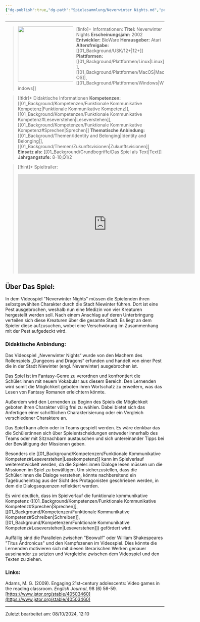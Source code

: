 ```yaml
---
{"dg-publish":true,"dg-path":"Spielesammlung/Neverwinter Nights.md","permalink":"/spielesammlung/neverwinter-nights/","noteIcon":"1"}
---
```


---
>[!info]+ Informationen:
><img src="https://upload.wikimedia.org/wikipedia/en/thumb/7/7a/Neverwinter_Nights_cover.jpg/220px-Neverwinter_Nights_cover.jpg" style="float:left;height:175px;padding-right:10px">**Titel:** Neverwinter Nights
>**Erscheinungsjahr:** 2002
>**Entwickler:** BioWare
>**Herausgeber:** Atari
>**Altersfreigabe:** [[01_Background/USK/12+\|12+]]
>**Plattformen:** [[01_Background/Plattformen/Linux\|Linux]],[[01_Background/Plattformen/MacOS\|MacOS]],[[01_Background/Plattformen/Windows\|Windows]]

>[!tldr]+ Didaktische Informationen
>**Kompetenzen:** [[01_Background/Kompetenzen/Funktionale Kommunikative Kompetenz\|Funktionale Kommunikative Kompetenz]],[[01_Background/Kompetenzen/Funktionale Kommunikative Kompetenz#Leseverstehen\|Leseverstehen]],[[01_Background/Kompetenzen/Funktionale Kommunikative Kompetenz#Sprechen\|Sprechen]]
>**Thematische Anbindung:** [[01_Background/Themen/Identity and Belonging\|Identity and Belonging]],[[01_Background/Themen/Zukunftsvisionen\|Zukunftsvisionen]]
>**Einsatz als:** [[01_Background/Grundbegriffe/Das Spiel als Text\|Text]]
>**Jahrgangstufe:** 8-10,Q1/2

>[!hint]+ Spieltrailer:
><iframe width="560" height="315" src="https://www.youtube.com/embed/3nc6_S2Jkrg?si=n1fcCm7kzIp2OWRe" title="YouTube video player" frameborder="0" allow="accelerometer; autoplay; clipboard-write; encrypted-media; gyroscope; picture-in-picture; web-share" referrerpolicy="strict-origin-when-cross-origin" allowfullscreen></iframe>


## Über Das Spiel:
In dem Videospiel "Neverwinter Nights" müssen die Spielenden ihren selbstgewählten Charakter durch die Stadt Niewinter führen. Dort ist eine Pest ausgebrochen, weshalb nun eine Medizin von vier Kreaturen hergestellt werden soll. Nach einem Anschlag auf deren Unterbringung verteilen sich diese Kreaturen über die gesamte Stadt. Es liegt an dem Spieler diese aufzusuchen, wobei eine Verschwörung im Zusammenhang mit der Pest aufgedeckt wird. 
### Didaktische Anbindung:
Das Videospiel „Neverwinter Nights“ wurde von den Machern des Rollenspiels „Dungeons and Dragons“ erfunden und handelt von einer Pest die in der Stadt Niewinter (engl. Neverwinter) ausgebrochen ist.

Das Spiel ist im Fantasy-Genre zu verordnen und konfrontiert die Schüler:innen mit neuem Vokabular aus diesem Bereich. Den Lernenden wird somit die Möglichkeit geboten ihren Wortschatz zu erweitern, was das Lesen von Fantasy Romanen erleichtern könnte.

Außerdem wird den Lernenden zu Beginn des Spiels die Möglichkeit geboten ihren Charakter völlig frei zu wählen. Dabei bietet sich das Anfertigen einer schriftlichen Charakterisierung oder ein Vergleich verschiedener Charaktere an.

Das Spiel kann allein oder in Teams gespielt werden. Es wäre denkbar das die Schüler:innen sich über Spielentscheidungen entweder innerhalb des Teams oder mit Sitznachbarn austauschen und sich untereinander Tipps bei der Bewältigung der Missionen geben.  

Besonders die [[01_Background/Kompetenzen/Funktionale Kommunikative Kompetenz#Leseverstehen\|Lesekompetenz]] kann im Spielverlauf weiterentwickelt werden, da die Spieler:innen Dialoge lesen müssen um die Missionen im Spiel zu bewältigen. Um sicherzustellen, dass die Schüler:innen die Dialoge verstehen, könnte nachbereitend ein Tagebucheintrag aus der Sicht des Protagonisten geschrieben werden, in dem die Dialogsequenzen reflektiert werden.

Es wird deutlich, dass im Spielverlauf die funktionale kommunikative Kompetenz ([[01_Background/Kompetenzen/Funktionale Kommunikative Kompetenz#Sprechen\|Sprechen]], [[01_Background/Kompetenzen/Funktionale Kommunikative Kompetenz#Schreiben\|Schreiben]], [[01_Background/Kompetenzen/Funktionale Kommunikative Kompetenz#Leseverstehen\|Leseverstehen]]) gefördert wird.

Auffällig sind die Parallelen zwischen "Beowulf" oder William Shakespeares "Titus Andronicus" und den Kampfszenen im Videospiel. Dies könnte die Lernenden motivieren sich mit diesen literarischen Werken genauer auseinander zu setzten und Vergleiche zwischen dem Videospiel und den Texten zu ziehen.
### Links:
Adams, M. G. (2009). Engaging 21st-century adolescents: Video games in the reading classroom. _English Journal_, 98 (6) 56-59. [https://www.jstor.org/stable/40503460](https://www.jstor.org/stable/40503460) 


---
Zuletzt bearbeitet am: 08/10/2024, 12:10